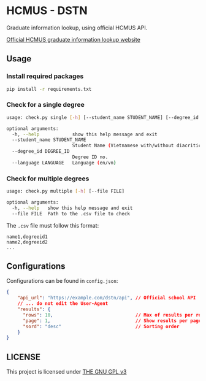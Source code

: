 # HCMUS - DSTN

Graduate information lookup, using official HCMUS API.

[Official HCMUS graduate information lookup website](https://pdt.hcmus.edu.vn/dstn)

## Usage

### Install required packages

```bash
pip install -r requirements.txt
```

### Check for a single degree

```bash
usage: check.py single [-h] [--student_name STUDENT_NAME] [--degree_id DEGREE_ID] [--language LANGUAGE]

optional arguments:
  -h, --help            show this help message and exit
  --student_name STUDENT_NAME
                        Student Name (Vietnamese with/without diacritics; upper/lowercased; or just use your Student ID)
  --degree_id DEGREE_ID
                        Degree ID no.
  --language LANGUAGE   Language (en/vn)
```

### Check for multiple degrees

```bash
usage: check.py multiple [-h] [--file FILE]

optional arguments:
  -h, --help   show this help message and exit
  --file FILE  Path to the .csv file to check
```

The `.csv` file must follow this format:

```text
name1,degreeid1
name2,degreeid2
...
```

## Configurations

Configurations can be found in `config.json`:

```json
{
    "api_url": "https://example.com/dstn/api", // Official school API
    // ... do not edit the User-Agent
    "results": {
      "rows": 10,                              // Max of results per row
      "page": 1,                               // Show results per page.
      "sord": "desc"                           // Sorting order
    }
}
```

## LICENSE

This project is licensed under [THE GNU GPL v3](LICENSE)
